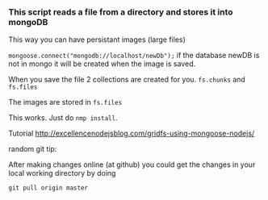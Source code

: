 
### This script reads a file from a directory and stores it into mongoDB
This way you can have persistant images (large files)

`mongoose.connect("mongodb://localhost/newDb");`
if the database newDB is not in mongo it will be created when the image is saved.

When you save the file 2 collections are created for you.  `fs.chunks` and `fs.files`

The images are stored in `fs.files`

This works. Just do `nmp install`.

Tutorial http://excellencenodejsblog.com/gridfs-using-mongoose-nodejs/

random git tip:

After making changes online (at github) you could get the changes in your local working directory by doing

`git pull origin master`
